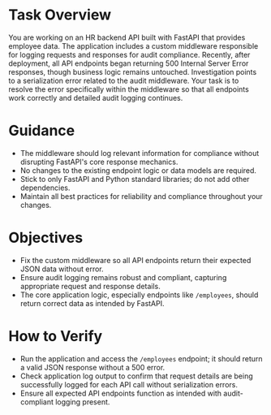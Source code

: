 # Task Overview
You are working on an HR backend API built with FastAPI that provides employee data. The application includes a custom middleware responsible for logging requests and responses for audit compliance. Recently, after deployment, all API endpoints began returning 500 Internal Server Error responses, though business logic remains untouched. Investigation points to a serialization error related to the audit middleware. Your task is to resolve the error specifically within the middleware so that all endpoints work correctly and detailed audit logging continues.

# Guidance
- The middleware should log relevant information for compliance without disrupting FastAPI's core response mechanics.
- No changes to the existing endpoint logic or data models are required.
- Stick to only FastAPI and Python standard libraries; do not add other dependencies.
- Maintain all best practices for reliability and compliance throughout your changes.

# Objectives
- Fix the custom middleware so all API endpoints return their expected JSON data without error.
- Ensure audit logging remains robust and compliant, capturing appropriate request and response details.
- The core application logic, especially endpoints like `/employees`, should return correct data as intended by FastAPI.

# How to Verify
- Run the application and access the `/employees` endpoint; it should return a valid JSON response without a 500 error.
- Check application log output to confirm that request details are being successfully logged for each API call without serialization errors.
- Ensure all expected API endpoints function as intended with audit-compliant logging present.